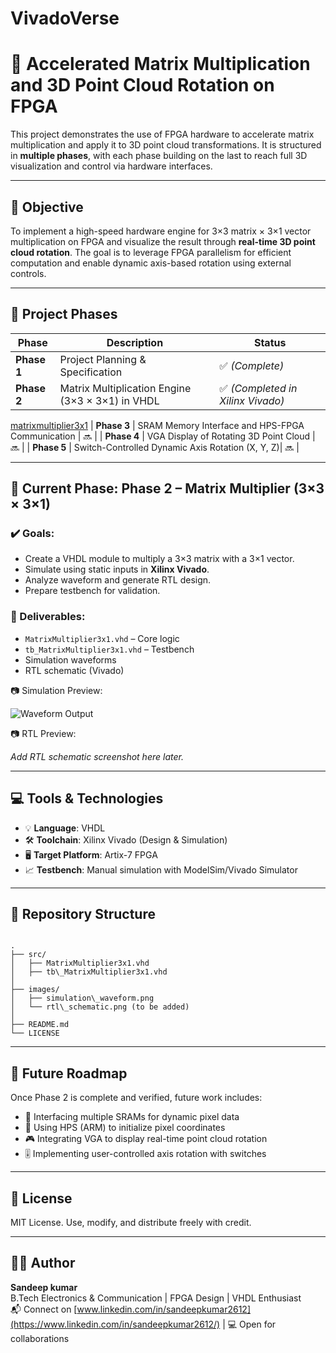 # VivadoVerse
# 🚀 Accelerated Matrix Multiplication and 3D Point Cloud Rotation on FPGA

This project demonstrates the use of FPGA hardware to accelerate matrix multiplication and apply it to 3D point cloud transformations. It is structured in **multiple phases**, with each phase building on the last to reach full 3D visualization and control via hardware interfaces.

---

## 📌 Objective

To implement a high-speed hardware engine for 3×3 matrix × 3×1 vector multiplication on FPGA and visualize the result through **real-time 3D point cloud rotation**. The goal is to leverage FPGA parallelism for efficient computation and enable dynamic axis-based rotation using external controls.

---

## 📁 Project Phases


| Phase       |              Description                         |               Status                |
|-------      |-------------                                     |--------                             |
| **Phase 1** | Project Planning & Specification                 | ✅ *(Complete)*                     |
| **Phase 2** | Matrix Multiplication Engine (3×3 × 3×1) in VHDL | ✅ *(Completed in Xilinx Vivado)*   |
[matrixmultiplier3x1](matrixmultiplier3x1/)
| **Phase 3** | SRAM Memory Interface and HPS-FPGA Communication |                🔜                   |
| **Phase 4** | VGA Display of Rotating 3D Point Cloud           |                🔜                   |
| **Phase 5** | Switch-Controlled Dynamic Axis Rotation (X, Y, Z)|                🔜                   |

---

## 🔧 Current Phase: Phase 2 – Matrix Multiplier (3×3 × 3×1)

### ✔️ Goals:
- Create a VHDL module to multiply a 3×3 matrix with a 3×1 vector.
- Simulate using static inputs in **Xilinx Vivado**.
- Analyze waveform and generate RTL design.
- Prepare testbench for validation.

### 🔨 Deliverables:
- `MatrixMultiplier3x1.vhd` – Core logic
- `tb_MatrixMultiplier3x1.vhd` – Testbench
- Simulation waveforms
- RTL schematic (Vivado)

📷 Simulation Preview:

![Waveform Output](./simulation_waveform.png)

📷 RTL Preview:

_Add RTL schematic screenshot here later._

---

## 💻 Tools & Technologies

- 💡 **Language**: VHDL  
- 🛠️ **Toolchain**: Xilinx Vivado (Design & Simulation)  
- 🖥️ **Target Platform**: Artix-7 FPGA  
- 📈 **Testbench**: Manual simulation with ModelSim/Vivado Simulator

---

## 📂 Repository Structure

```

.
├── src/
│   ├── MatrixMultiplier3x1.vhd
│   ├── tb\_MatrixMultiplier3x1.vhd
│
├── images/
│   ├── simulation\_waveform.png
│   └── rtl\_schematic.png (to be added)
│
├── README.md
└── LICENSE

```

---

## 📌 Future Roadmap

Once Phase 2 is complete and verified, future work includes:

- 🔁 Interfacing multiple SRAMs for dynamic pixel data
- 🧠 Using HPS (ARM) to initialize pixel coordinates
- 🎮 Integrating VGA to display real-time point cloud rotation
- 🎚️ Implementing user-controlled axis rotation with switches

---

## 📜 License

MIT License. Use, modify, and distribute freely with credit.

---

## 🙋‍♂️ Author

**Sandeep kumar**  
B.Tech Electronics & Communication | FPGA Design | VHDL Enthusiast  
📬 Connect on [www.linkedin.com/in/sandeepkumar2612](https://www.linkedin.com/in/sandeepkumar2612/) | 💻 Open for collaborations

```

